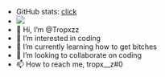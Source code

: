 - GitHub stats: [click](https://github-readme-stats-git-masterrstaa-rickstaa.vercel.app/api?username=Tropxzz&show_icons=true&theme=radical)
- <img src="https://discord.c99.nl/widget/theme-3/718957294800339075.png"></img>
- 👋 Hi, I’m @Tropxzz
- 👀 I’m interested in coding
- 🌱 I’m currently learning how to get bitches
- 💞️ I’m looking to collaborate on coding
- 📫 How to reach me, tropx__z#0

